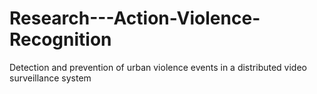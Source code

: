 # Research---Action-Violence-Recognition
Detection and prevention of urban violence events in a distributed video surveillance system
